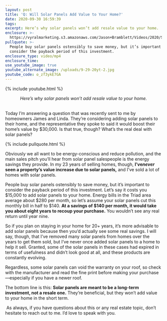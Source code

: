 ```yaml
---
layout: post
title: 'Q: Will Solar Panels Add Value to Your Home?'
date: 2020-09-30 16:59:39
tags:
excerpt: Here’s why solar panels won’t add resale value to your home.
enclosure: >-
  https://vyralmarketing.s3.amazonaws.com/Jason+Bramblett/Videos/2020/Solar+Panels+-+Jason+Bramblett+Real+Estate+(1).mp4
pullquote: >-
  People buy solar panels ostensibly to save money, but it’s important to
  consider the payback period of this investment.
enclosure_type: video/mp4
enclosure_time:
use_youtube_image: true
youtube_alternate_image: /uploads/9-29-20yt-2.jpg
youtube_code: o_zf3ykE7GA
---
```


{% include youtube.html %}

<center><em>Here’s why solar panels won’t add resale value to your home.</em></center>
&nbsp;

Today I’m answering a question that was recently sent to me by homeowners James and Linda. They’re considering adding solar panels to their home, and the representative they spoke to said it would boost their home’s value by $30,000. Is that true, though? What’s the real deal with solar panels?

{% include pullquote.html %}

Obviously we all want to be energy-conscious and reduce pollution, and the main sales pitch you’ll hear from solar panel salespeople is the energy savings they provide. In my 23 years of selling homes, though, **I’ve*****never*** **seen a property’s value increase due to solar panels,** and I’ve sold a lot of homes with solar panels.&nbsp;

People buy solar panels ostensibly to save money, but it’s important to consider the payback period of this investment. Let’s say it costs you $15,000 to add solar panels to your home. Energy bills in the Triad area average about $280 per month, so let’s assume your solar panels cut this monthly bill in half to $140. **At a savings of $140 per month, it would take you about eight years to recoup your purchase.** You wouldn’t see any real return until year nine.

So if you plan on staying in your home for 20+ years, it’s more advisable to add solar panels because then you’d actually see some real savings. I will say, though, that I’ve removed many solar panels from homes over the years to get them sold, but I’ve never once added solar panels to a home to help it sell. Granted, some of the solar panels in these cases had expired in terms of usefulness and didn’t look good at all, and these products are constantly evolving.&nbsp;

Regardless, some solar panels can void the warranty on your roof, so check with the manufacturer and read the fine print before making your purchase—especially if you have a newer roof.&nbsp;

The bottom line is this: **Solar panels are meant to be a long-term investment, not a resale one.** They’re beneficial, but they won’t add value to your home in the short term.&nbsp;

&nbsp;As always, if you have questions about this or any real estate topic, don’t hesitate to reach out to me. I’d love to speak with you.